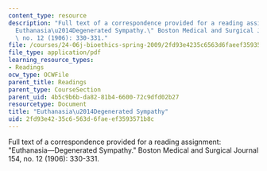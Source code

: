 ```yaml
---
content_type: resource
description: "Full text of a correspondence provided for a reading assignment: \"\
  Euthanasia\u2014Degenerated Sympathy.\" Boston Medical and Surgical Journal 154,\
  \ no. 12 (1906): 330-331."
file: /courses/24-06j-bioethics-spring-2009/2fd93e4235c6563d6faeef3593571b8c_MIT24_06Js09_read01_Euthanasia.pdf
file_type: application/pdf
learning_resource_types:
- Readings
ocw_type: OCWFile
parent_title: Readings
parent_type: CourseSection
parent_uid: 4b5c9b6b-da82-81b4-6600-72c9dfd02b27
resourcetype: Document
title: "Euthanasia\u2014Degenerated Sympathy"
uid: 2fd93e42-35c6-563d-6fae-ef3593571b8c
---
```

Full text of a correspondence provided for a reading assignment: "Euthanasia—Degenerated Sympathy." Boston Medical and Surgical Journal 154, no. 12 (1906): 330-331.

